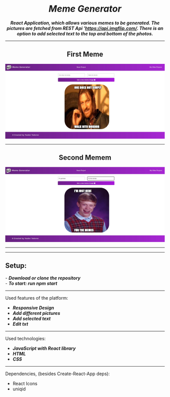 <h1 align="center"><i>Meme Generator</i></h1>

**_<p align="center">React Application, which allows various memes to be generated. The pictures are fetched from REST Api 'https://api.imgflip.com/. There is an option to add selected text to the top and bottom of the photos.</p>_**

<hr/>
<p align="center">
    <div>
    <h2 align="center">First Meme</h2>
    <img src="./pictures/first.jpg"/>
    <hr/>
    <h2 align="center">Second Memem</h2>
    <img src="./pictures/second.jpg"/>
    <hr/>
    </div>
<p>

<hr/>
<h2>Setup:</h2>
- <i><b>Download or clone the repository</b></i><br>
- <i><b>To start: run npm start</b></i>

<hr/>

Used features of the platform:

- <i><b>Responsive Design</b></i>
- <i><b>Add different pictures</b></i>
- <i><b>Add selected text</b></i>
- <i><b>Edit txt</b></i>


<hr/>

Used technologies:

- <i><b>JavaScript with React library</b></i>
- <i><b>HTML</b></i>
- <i><b>CSS</b></i>

<hr/>

Dependencies, (besides Create-React-App deps): 

- React Icons
- uniqid